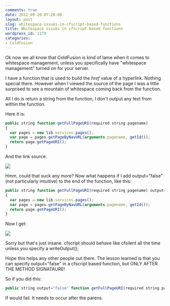 ```yaml
---
comments: true
date: 2012-09-20 07:28:08
layout: post
slug: whitespace-issues-in-cfscript-based-functions
title: Whitespace issues in cfscript based functions
wordpress_id: 1179
categories:
- ColdFusion
---
```


Ok now we all know that ColdFusion is kind of lame when it comes to whitespace management, unless you specifically have "whitespace management" turned on for your server.

I have a function that is used to build the _href_ value of a hyperlink. Nothing special there. However when I viewed the source of the page I was a little surprised to see a mountain of whitespace coming back from the function.

All I do is return a string from the function, I don't output any text from within the function.

Here it is:

``` javascript
public string function getFullPageURI(required string pagename)
{
  var pages = new lib.services.pages();
  var page = pages.getPageByNavURL(arguments.pagename, getId());
  return page.getPageURI();
}
```

And the link source:

![](http://www.chapter31.com/wp-content/uploads/2012/09/Screen-shot-2012-09-20-at-5.24.32-PM.png)

Hmm, could that suck any more? Now what happens if I add output="false" (not particularly intuitive) to the end of the function, like this:

``` javascript
public string function getFullPageURI(required string pagename) output="false"
{
  var pages = new lib.services.pages();
  var page = pages.getPageByNavURL(arguments.pagename, getId());
  return page.getPageURI();
}
```

Now I get:

![](http://www.chapter31.com/wp-content/uploads/2012/09/Screen-shot-2012-09-20-at-5.25.54-PM.png)

Sorry but that's just insane. cfscript should behave like cfsilent all the time unless you specify a writeOutput();

Hope this helps any other people out there. The lesson learned is that you can specify output="false" in a cfscript based function, but ONLY AFTER THE METHOD SIGNATAURE!

So if you did this:

``` javascript
public string output="false" function getFullPageURI(required string pagename)
```

If would fail. It needs to occur after the parens.

